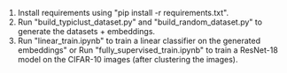 1. Install requirements using "pip install -r requirements.txt".
2. Run "build_typiclust_dataset.py" and "build_random_dataset.py" to generate the datasets + embeddings.
3. Run "linear_train.ipynb" to train a linear classifier on the generated embeddings" or Run "fully_supervised_train.ipynb" to train a ResNet-18 model on the CIFAR-10 images (after clustering the images).
